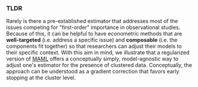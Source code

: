 ### **TLDR**

Rarely is there a pre-established estimator that addresses most of the issues competing for "first-order" importance in observational studies. Because of this, it can be helpful to have econometric methods that are **well-targeted** (i.e. address a specific issue) and **composable** (i.e. the components fit together) so that researchers can adjust their models to their specific context. With this aim in mind, we illustrate that a  regularized version of [MAML](https://arxiv.org/abs/1703.03400) offers a conceptually simply, model-agnostic way to adjust one's estimator for the presence of clustered data. Conceptually, the approach can be understood as a gradient correction that favors early stopping at the cluster level.